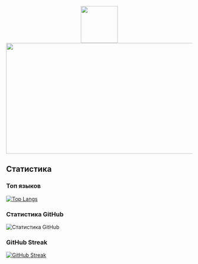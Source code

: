 
<div id="header" align="center">
  <img src="https://media1.giphy.com/media/v1.Y2lkPTc5MGI3NjExMXh3MTBucHEwaHV4MmprMTQ1aXdzcmNidHMzbzgzZGU5NG04dmVzdiZlcD12MV9pbnRlcm5hbF9naWZfYnlfaWQmY3Q9cw/yjSNYYnj9gAeUbSHr3/giphy.gif" width="100"/>
</div>
<div id="header" align="center">
  <img src="https://komarev.com/ghpvc/?username=oneon4i&style=flat-square&color=red" alt=""/>
</div>

<div align="center">
  <img src="https://media2.giphy.com/media/v1.Y2lkPTc5MGI3NjExdDB1OGh2cDlodnJvNm4wdHhxMDdzeWljanZod3ZjNGZqOXBsaDNyYiZlcD12MV9pbnRlcm5hbF9naWZfYnlfaWQmY3Q9Zw/jwE2jTw1I85ofr1lXV/giphy.gif" width="600" height="300"/>
</div>

## Статистика 
### Топ языков 
[![Top Langs](https://github-readme-stats.vercel.app/api/top-langs/?username=oneon4i&layout=compact)](https://github.com/anuraghazra/github-readme-stats)

### Статистика GitHub
![Статистика GitHub](https://github-readme-stats.vercel.app/api?username=oneon4i&show_icons=true&theme=radical)

### GitHub Streak
[![GitHub Streak](https://streak-stats.demolab.com/?user=oneon4i)](https://git.io/streak-stats)
